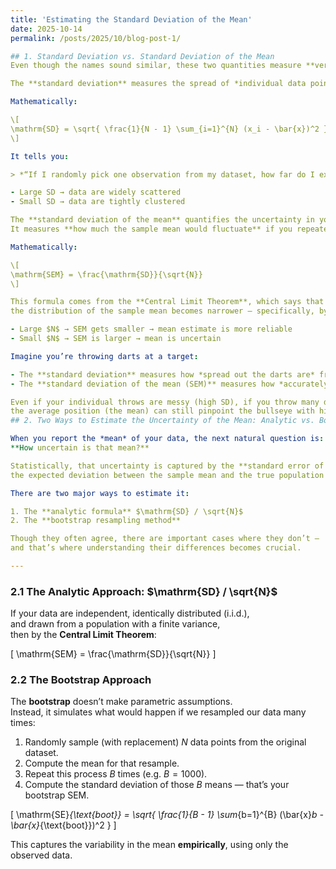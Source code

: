 ```yaml
---
title: 'Estimating the Standard Deviation of the Mean'
date: 2025-10-14
permalink: /posts/2025/10/blog-post-1/

## 1. Standard Deviation vs. Standard Deviation of the Mean
Even though the names sound similar, these two quantities measure **very different kinds of variability.**

The **standard deviation** measures the spread of *individual data points* around the sample mean.

Mathematically:

\[
\mathrm{SD} = \sqrt{ \frac{1}{N - 1} \sum_{i=1}^{N} (x_i - \bar{x})^2 }
\]

It tells you:

> *“If I randomly pick one observation from my dataset, how far do I expect it to be from the average?”*

- Large SD → data are widely scattered  
- Small SD → data are tightly clustered

The **standard deviation of the mean** quantifies the uncertainty in your *estimate of the mean itself*.  
It measures **how much the sample mean would fluctuate** if you repeated the experiment many times.

Mathematically:

\[
\mathrm{SEM} = \frac{\mathrm{SD}}{\sqrt{N}}
\]

This formula comes from the **Central Limit Theorem**, which says that as you take more samples,  
the distribution of the sample mean becomes narrower — specifically, by a factor of $\sqrt{N}$.

- Large $N$ → SEM gets smaller → mean estimate is more reliable  
- Small $N$ → SEM is larger → mean is uncertain

Imagine you’re throwing darts at a target:

- The **standard deviation** measures how *spread out the darts are* from each other.  
- The **standard deviation of the mean (SEM)** measures how *accurately the center of your dart cluster* estimates the bullseye’s position.

Even if your individual throws are messy (high SD), if you throw many darts (large N),  
the average position (the mean) can still pinpoint the bullseye with high precision (low SEM).
## 2. Two Ways to Estimate the Uncertainty of the Mean: Analytic vs. Bootstrap

When you report the *mean* of your data, the next natural question is:  
**How uncertain is that mean?**

Statistically, that uncertainty is captured by the **standard error of the mean (SEM)** —  
the expected deviation between the sample mean and the true population mean.

There are two major ways to estimate it:

1. The **analytic formula** $\mathrm{SD} / \sqrt{N}$  
2. The **bootstrap resampling method**

Though they often agree, there are important cases where they don’t —  
and that’s where understanding their differences becomes crucial.

---
```


### 2.1 The Analytic Approach: $\mathrm{SD} / \sqrt{N}$

If your data are independent, identically distributed (i.i.d.),  
and drawn from a population with a finite variance,  
then by the **Central Limit Theorem**:

\[
\mathrm{SEM} = \frac{\mathrm{SD}}{\sqrt{N}}
\]
### 2.2 The Bootstrap Approach

The **bootstrap** doesn’t make parametric assumptions.  
Instead, it simulates what would happen if we resampled our data many times:

1. Randomly sample (with replacement) $N$ data points from the original dataset.  
2. Compute the mean for that resample.  
3. Repeat this process $B$ times (e.g. $B = 1000$).  
4. Compute the standard deviation of those $B$ means — that’s your bootstrap SEM.

\[
\mathrm{SE}_{\text{boot}} = 
\sqrt{
\frac{1}{B - 1}
\sum_{b=1}^{B}
(\bar{x}_b - \bar{x}_{\text{boot}})^2
}
\]

This captures the variability in the mean **empirically**, using only the observed data.


